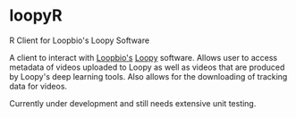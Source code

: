 # loopyR
R Client for Loopbio's Loopy Software

A client to interact with [Loopbio's](http://loopbio.com/index.html) [Loopy](http://loopbio.com/loopy/) software. 
Allows user to access metadata of videos uploaded to Loopy as well as videos that are produced by Loopy's deep learning tools. Also allows for the downloading of tracking data for videos. 

Currently under development and still needs extensive unit testing. 
